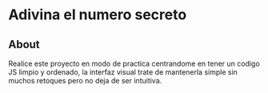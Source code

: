# Adivina el numero secreto
## About
Realice este proyecto en modo de practica centrandome en tener un codigo JS limpio y ordenado, la interfaz visual trate de mantenerla simple sin muchos retoques pero no deja de ser intuitiva.
